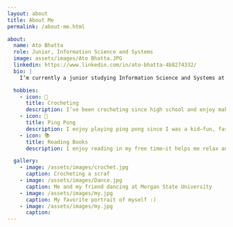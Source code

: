 ```yaml
---
layout: about
title: About Me
permalink: /about-me.html

about:
  name: Ato Bhatta
  role: Junior, Information Science and Systems
  image: assets/images/Ato Bhatta.JPG
  linkedin: https://www.linkedin.com/in/ato-bhatta-4b8274332/
  bio: |
    I’m currently a junior studying Information Science and Systems at Morgan State University in Baltimore, Maryland. I expect to graduate in 2026. My research explores the connection between technology and the human mind—how brain-computer interfaces and embedded systems can be used to improve interaction, assistive robotics, and real-time neural signal processing. When I’m not doing research, I enjoy working on side projects, learning new tech skills, and spending time with friends.

  hobbies:
    - icon: 🧶
      title: Crocheting
      description: I’ve been crocheting since high school and enjoy making small gifts like hats for friends and family.
    - icon: 🏓
      title: Ping Pong
      description: I enjoy playing ping pong since I was a kid—fun, fast, and it helps me stay active.
    - icon: 📚
      title: Reading Books
      description: I enjoy reading in my free time—it helps me relax and learn new ideas.

  gallery:
    - image: /assets/images/crochet.jpg
      caption: Crocheting a scraf
    - image: /assets/images/Dance.jpg
      caption: Me and my friend dancing at Morgan State University
    - image: /assets/images/my.jpg
      caption: My favorite portrait of myself :)
    - image: /assets/images/my.jpg
      caption: 
---
```

